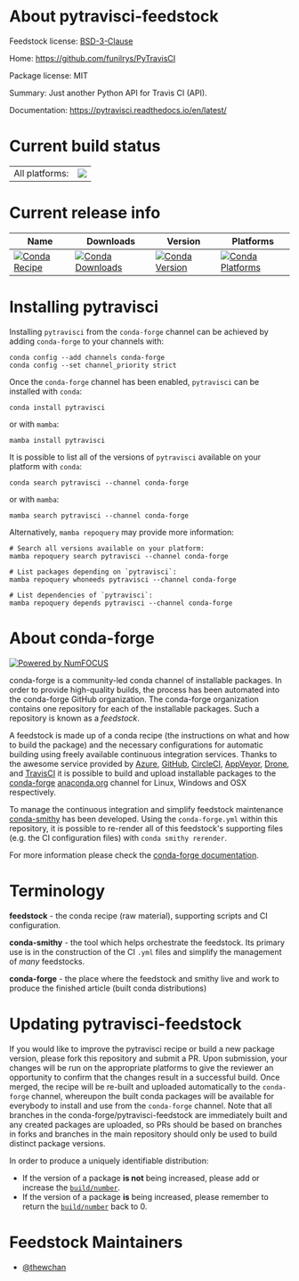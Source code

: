 About pytravisci-feedstock
==========================

Feedstock license: [BSD-3-Clause](https://github.com/conda-forge/pytravisci-feedstock/blob/main/LICENSE.txt)

Home: https://github.com/funilrys/PyTravisCI

Package license: MIT

Summary: Just another Python API for Travis CI (API).

Documentation: https://pytravisci.readthedocs.io/en/latest/

Current build status
====================


<table><tr><td>All platforms:</td>
    <td>
      <a href="https://dev.azure.com/conda-forge/feedstock-builds/_build/latest?definitionId=14410&branchName=main">
        <img src="https://dev.azure.com/conda-forge/feedstock-builds/_apis/build/status/pytravisci-feedstock?branchName=main">
      </a>
    </td>
  </tr>
</table>

Current release info
====================

| Name | Downloads | Version | Platforms |
| --- | --- | --- | --- |
| [![Conda Recipe](https://img.shields.io/badge/recipe-pytravisci-green.svg)](https://anaconda.org/conda-forge/pytravisci) | [![Conda Downloads](https://img.shields.io/conda/dn/conda-forge/pytravisci.svg)](https://anaconda.org/conda-forge/pytravisci) | [![Conda Version](https://img.shields.io/conda/vn/conda-forge/pytravisci.svg)](https://anaconda.org/conda-forge/pytravisci) | [![Conda Platforms](https://img.shields.io/conda/pn/conda-forge/pytravisci.svg)](https://anaconda.org/conda-forge/pytravisci) |

Installing pytravisci
=====================

Installing `pytravisci` from the `conda-forge` channel can be achieved by adding `conda-forge` to your channels with:

```
conda config --add channels conda-forge
conda config --set channel_priority strict
```

Once the `conda-forge` channel has been enabled, `pytravisci` can be installed with `conda`:

```
conda install pytravisci
```

or with `mamba`:

```
mamba install pytravisci
```

It is possible to list all of the versions of `pytravisci` available on your platform with `conda`:

```
conda search pytravisci --channel conda-forge
```

or with `mamba`:

```
mamba search pytravisci --channel conda-forge
```

Alternatively, `mamba repoquery` may provide more information:

```
# Search all versions available on your platform:
mamba repoquery search pytravisci --channel conda-forge

# List packages depending on `pytravisci`:
mamba repoquery whoneeds pytravisci --channel conda-forge

# List dependencies of `pytravisci`:
mamba repoquery depends pytravisci --channel conda-forge
```


About conda-forge
=================

[![Powered by
NumFOCUS](https://img.shields.io/badge/powered%20by-NumFOCUS-orange.svg?style=flat&colorA=E1523D&colorB=007D8A)](https://numfocus.org)

conda-forge is a community-led conda channel of installable packages.
In order to provide high-quality builds, the process has been automated into the
conda-forge GitHub organization. The conda-forge organization contains one repository
for each of the installable packages. Such a repository is known as a *feedstock*.

A feedstock is made up of a conda recipe (the instructions on what and how to build
the package) and the necessary configurations for automatic building using freely
available continuous integration services. Thanks to the awesome service provided by
[Azure](https://azure.microsoft.com/en-us/services/devops/), [GitHub](https://github.com/),
[CircleCI](https://circleci.com/), [AppVeyor](https://www.appveyor.com/),
[Drone](https://cloud.drone.io/welcome), and [TravisCI](https://travis-ci.com/)
it is possible to build and upload installable packages to the
[conda-forge](https://anaconda.org/conda-forge) [anaconda.org](https://anaconda.org/)
channel for Linux, Windows and OSX respectively.

To manage the continuous integration and simplify feedstock maintenance
[conda-smithy](https://github.com/conda-forge/conda-smithy) has been developed.
Using the ``conda-forge.yml`` within this repository, it is possible to re-render all of
this feedstock's supporting files (e.g. the CI configuration files) with ``conda smithy rerender``.

For more information please check the [conda-forge documentation](https://conda-forge.org/docs/).

Terminology
===========

**feedstock** - the conda recipe (raw material), supporting scripts and CI configuration.

**conda-smithy** - the tool which helps orchestrate the feedstock.
                   Its primary use is in the construction of the CI ``.yml`` files
                   and simplify the management of *many* feedstocks.

**conda-forge** - the place where the feedstock and smithy live and work to
                  produce the finished article (built conda distributions)


Updating pytravisci-feedstock
=============================

If you would like to improve the pytravisci recipe or build a new
package version, please fork this repository and submit a PR. Upon submission,
your changes will be run on the appropriate platforms to give the reviewer an
opportunity to confirm that the changes result in a successful build. Once
merged, the recipe will be re-built and uploaded automatically to the
`conda-forge` channel, whereupon the built conda packages will be available for
everybody to install and use from the `conda-forge` channel.
Note that all branches in the conda-forge/pytravisci-feedstock are
immediately built and any created packages are uploaded, so PRs should be based
on branches in forks and branches in the main repository should only be used to
build distinct package versions.

In order to produce a uniquely identifiable distribution:
 * If the version of a package **is not** being increased, please add or increase
   the [``build/number``](https://docs.conda.io/projects/conda-build/en/latest/resources/define-metadata.html#build-number-and-string).
 * If the version of a package **is** being increased, please remember to return
   the [``build/number``](https://docs.conda.io/projects/conda-build/en/latest/resources/define-metadata.html#build-number-and-string)
   back to 0.

Feedstock Maintainers
=====================

* [@thewchan](https://github.com/thewchan/)

